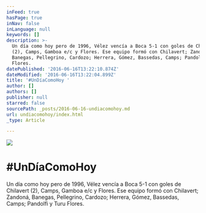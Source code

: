 ```yaml
---
inFeed: true
hasPage: true
inNav: false
inLanguage: null
keywords: []
description: >-
  Un día como hoy pero de 1996, Vélez‬ vencía a Boca 5-1 con goles de Chilavert
  (2), Camps, Gamboa e/c y Flores. Ese equipo formó con Chilavert; Zandoná,
  Banegas, Pellegrino, Cardozo; Herrera, Gómez, Bassedas, Camps; Pandolfi y Turu
  Flores.
datePublished: '2016-06-16T13:22:10.874Z'
dateModified: '2016-06-16T13:22:04.899Z'
title: '#UnDíaComoHoy '
author: []
authors: []
publisher: null
starred: false
sourcePath: _posts/2016-06-16-undiacomohoy.md
url: undiacomohoy/index.html
_type: Article

---
```

![](https://the-grid-user-content.s3-us-west-2.amazonaws.com/7520e24e-e2df-475b-89fe-429df23f9684.jpg)

# \#UnDíaComoHoy 

Un día como hoy pero de 1996, Vélez‬ vencía a Boca 5-1 con goles de Chilavert (2), Camps, Gamboa e/c y Flores. Ese equipo formó con Chilavert; Zandoná, Banegas, Pellegrino, Cardozo; Herrera, Gómez, Bassedas, Camps; Pandolfi y Turu Flores.

[][0]

[0]: https://www.facebook.com/hashtag/velez?source=feed_text&story_id=1036384116444449